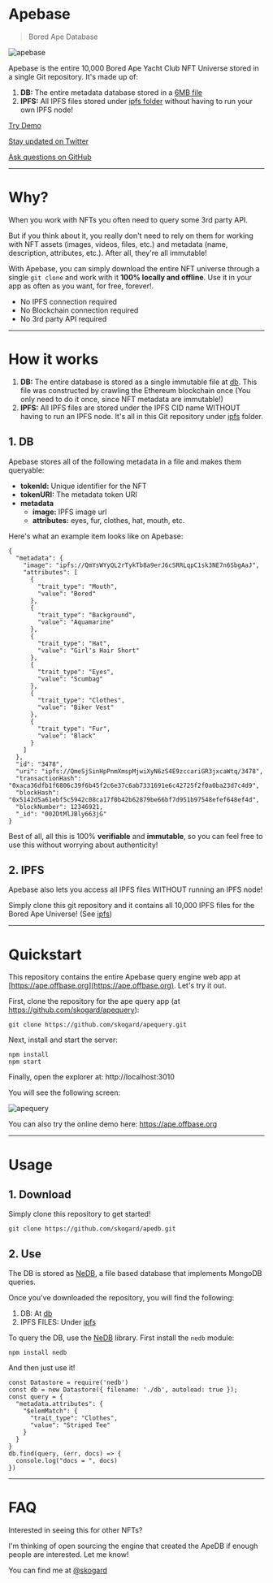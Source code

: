 # Apebase

> Bored Ape Database

![apebase](apebase.png)

Apebase is the entire 10,000 Bored Ape Yacht Club NFT Universe stored in a single Git repository. It's made up of:

1. **DB:** The entire metadata database stored in a [6MB file](db)
2. **IPFS:** All IPFS files stored under [ipfs folder](ipfs) without having to run your own IPFS node!

[Try Demo](https://ape.offbase.org)

[Stay updated on Twitter](https://twitter.com/skogard)

[Ask questions on GitHub](https://github.com/skogard/apebase/issues)


---

# Why?

When you work with NFTs you often need to query some 3rd party API.

But if you think about it, you really don't need to rely on them for working with NFT assets (images, videos, files, etc.) and metadata (name, description, attributes, etc.). After all, they're all immutable!

With Apebase, you can simply download the entire NFT universe through a single `git clone` and work with it **100% locally and offline**. Use it in your app as often as you want, for free, forever!.

- No IPFS connection required
- No Blockchain connection required
- No 3rd party API required

---

# How it works

1. **DB:** The entire database is stored as a single immutable file at [db](db). This file was constructed by crawling the Ethereum blockchain once (You only need to do it once, since NFT metadata are immutable!)
2. **IPFS:** All IPFS files are stored under the IPFS CID name WITHOUT having to run an IPFS node. It's all in this Git repository under [ipfs](ipfs) folder.

## 1. DB

Apebase stores all of the following metadata in a file and makes them queryable:

- **tokenId:** Unique identifier for the NFT
- **tokenURI:** The metadata token URI
- **metadata**
  - **image:** IPFS image url
  - **attributes:** eyes, fur, clothes, hat, mouth, etc.

Here's what an example item looks like on Apebase:

```
{
  "metadata": {
    "image": "ipfs://QmYsWYyQL2rTykTb8a9erJ6cSRRLqpC1sk3NE7n6SbgAaJ",
    "attributes": [
      {
        "trait_type": "Mouth",
        "value": "Bored"
      },
      {
        "trait_type": "Background",
        "value": "Aquamarine"
      },
      {
        "trait_type": "Hat",
        "value": "Girl's Hair Short"
      },
      {
        "trait_type": "Eyes",
        "value": "Scumbag"
      },
      {
        "trait_type": "Clothes",
        "value": "Biker Vest"
      },
      {
        "trait_type": "Fur",
        "value": "Black"
      }
    ]
  },
  "id": "3478",
  "uri": "ipfs://QmeSjSinHpPnmXmspMjwiXyN6zS4E9zccariGR3jxcaWtq/3478",
  "transactionHash": "0xaca36dfb1f6806c39f6b45f2c6e37c6ab7331691e6c42725f2f0a0ba23d7c4d9",
  "blockHash": "0x5142d5a61ebf5c5942c08ca17f0b42b62879be66bf7d951b97548efef648ef4d",
  "blockNumber": 12346921,
  "_id": "002DtMlJBly663jG"
}
```

Best of all, all this is 100% **verifiable** and **immutable**, so you can feel free to use this without worrying about authenticity!

## 2. IPFS

Apebase also lets you access all IPFS files WITHOUT running an IPFS node!

Simply clone this git repository and it contains all 10,000 IPFS files for the Bored Ape Universe! (See [ipfs](ipfs))

---

# Quickstart

This repository contains the entire Apebase query engine web app at [https://ape.offbase.org](https://ape.offbase.org). Let's try it out.

First, clone the repository for the ape query app (at https://github.com/skogard/apequery):

```
git clone https://github.com/skogard/apequery.git
```

Next, install and start the server:

```
npm install
npm start
```

Finally, open the explorer at: http://localhost:3010

You will see the following screen:

![apequery](apequery.png)

You can also try the online demo here: https://ape.offbase.org

---

# Usage


## 1. Download

Simply clone this repository to get started!

```
git clone https://github.com/skogard/apedb.git
```

## 2. Use

The DB is stored as [NeDB](https://github.com/louischatriot/nedb), a file based database that implements MongoDB queries.

Once you've downloaded the repository, you will find the following:

1. DB: At [db](db)
2. IPFS FILES: Under [ipfs](ipfs)

To query the DB, use the [NeDB](https://github.com/louischatriot/nedb) library. First install the `nedb` module:

```
npm install nedb
```

And then just use it!

```
const Datastore = require('nedb')
const db = new Datastore({ filename: './db', autoload: true });
const query = {
  "metadata.attributes": {
    "$elemMatch": {
      "trait_type": "Clothes",
      "value": "Striped Tee"
    }
  }
}
db.find(query, (err, docs) => {
  console.log("docs = ", docs)
})
```

---

# FAQ

Interested in seeing this for other NFTs?

I'm thinking of open sourcing the engine that created the ApeDB if enough people are interested. Let me know!

You can find me at [@skogard](https://twitter.com/skogard)

